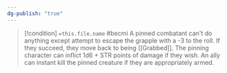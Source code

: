 ```yaml
---
dg-publish: "true"
---
```



> [!condition] `=this.file.name`
> #becmi
> A pinned combatant can't do anything except  attempt to escape the grapple with a -3 to the roll. If they succeed, they move back to being [[Grabbed]]. The pinning character can inflict 1d6  + STR points of damage if they wish. An ally can instant kill the pinned creature if they are appropriately armed.